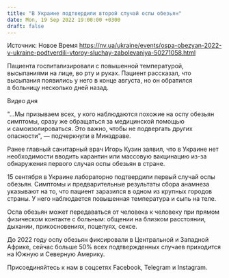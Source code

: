 ```yaml
---
title: "В Украине подтвердили второй случай оспы обезьян"
date: Mon, 19 Sep 2022 19:00:00 +0300
draft: false
---
```

Источник: Новое Время https://nv.ua/ukraine/events/ospa-obezyan-2022-v-ukraine-podtverdili-vtoroy-sluchay-zabolevaniya-50271058.html


Пациента госпитализировали с повышенной температурой, высыпаниями на лице, во рту и руках. Пациент рассказал, что высыпания появились у него в конце августа, но он обратился в больницу несколько дней назад.

 Видео дня   

"…Мы призываем всех, у кого наблюдаются похожие на оспу обезьян симптомы, сразу же обращаться за медицинской помощью и самоизолироваться. Это важно, чтобы не подвергать других опасности", — подчеркнули в Минздраве.

Ранее главный санитарный врач Игорь Кузин заявил, что в Украине нет необходимости вводить карантин или массовую вакцинацию из-за обнаружения первого случая оспы обезьян в стране.

15 сентября в Украине лабораторно подтвердили первый случай оспы обезьян. Симптомы и предварительные результаты сбора анамнеза указывают на то, что пациент заразился в одном из крупных городов страны. У него наблюдается повышенная температура и сыпь на теле.

Оспа обезьян может передаваться от человека к человеку при прямом физическом контакте с больным: общении на близком расстоянии, дыхании, прикосновениях, поцелуях, сексе.

До 2022 году оспу обезьян фиксировали в Центральной и Западной Африке, сейчас больше 50% всех подтвержденных случаев приходится на Южную и Северную Америку.

Присоединяйтесь к нам в соцсетях Facebook, Telegram и Instagram.
